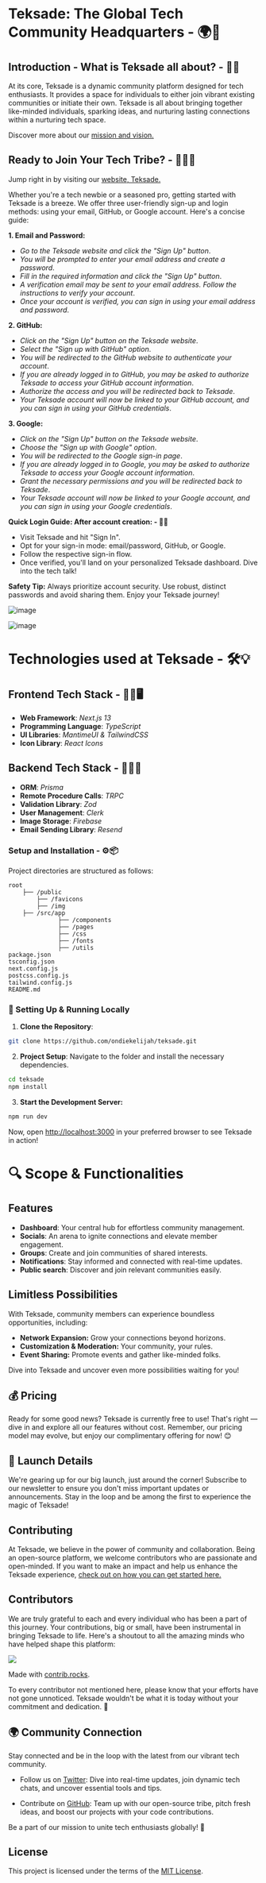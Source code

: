 # Teksade: The Global Tech Community Headquarters - 🌍💼

## Introduction - What is Teksade all about? - 📖🤔

At its core, Teksade is a dynamic community platform designed for tech enthusiasts. It provides a space for individuals to either join vibrant existing communities or initiate their own. Teksade is all about bringing together like-minded individuals, sparking ideas, and nurturing lasting connections within a nurturing tech space.

Discover more about our [mission and vision.](https://www.teksade.com/about)

## Ready to Join Your Tech Tribe? - 🤝👩‍💻

Jump right in by visiting our [website, Teksade.](https://teksade.com)

Whether you're a tech newbie or a seasoned pro, getting started with Teksade is a breeze. We offer three user-friendly sign-up and login methods: using your email, GitHub, or Google account. Here's a concise guide:

**1. Email and Password:**

- _Go to the Teksade website and click the "Sign Up" button_.
- _You will be prompted to enter your email address and create a password_.
- _Fill in the required information and click the "Sign Up" button_.
- _A verification email may be sent to your email address. Follow the instructions to verify your account_.
- _Once your account is verified, you can sign in using your email address and password_.

**2. GitHub:**

- _Click on the "Sign Up" button on the Teksade website_.
- _Select the "Sign up with GitHub" option_.
- _You will be redirected to the GitHub website to authenticate your account_.
- _If you are already logged in to GitHub, you may be asked to authorize Teksade to access your GitHub account information_.
- _Authorize the access and you will be redirected back to Teksade_.
- _Your Teksade account will now be linked to your GitHub account, and you can sign in using your GitHub credentials_.

**3. Google:**

- _Click on the "Sign Up" button on the Teksade website_.
- _Choose the "Sign up with Google" option_.
- _You will be redirected to the Google sign-in page_.
- _If you are already logged in to Google, you may be asked to authorize Teksade to access your Google account information_.
- _Grant the necessary permissions and you will be redirected back to Teksade_.
- _Your Teksade account will now be linked to your Google account, and you can sign in using your Google credentials_.

**Quick Login Guide: After account creation: - 🔐🚀**

- Visit Teksade and hit "Sign In".
- Opt for your sign-in mode: email/password, GitHub, or Google.
- Follow the respective sign-in flow.
- Once verified, you'll land on your personalized Teksade dashboard. Dive into the tech talk!

**Safety Tip:** Always prioritize account security. Use robust, distinct passwords and avoid sharing them. Enjoy your Teksade journey!

![image](https://github.com/Lochipi/teksade/assets/108942025/2da2aa67-4734-4a31-9537-34bb7f2984e9)

![image](https://github.com/Lochipi/teksade/assets/108942025/3262e4c3-fde5-4a49-b7ab-ac922b671f5d)

# Technologies used at Teksade - 🛠️💡

## Frontend Tech Stack - 👩‍💻🖥️

- **Web Framework**: _Next.js 13_
- **Programming Language**: _TypeScript_
- **UI Libraries**: _MantimeUI & TailwindCSS_
- **Icon Library**: _React Icons_

## Backend Tech Stack - 👩‍💻🔧

- **ORM**: _Prisma_
- **Remote Procedure Calls**: _TRPC_
- **Validation Library**: _Zod_
- **User Management**: _Clerk_
- **Image Storage**: _Firebase_
- **Email Sending Library**: _Resend_

### Setup and Installation - ⚙️📦

Project directories are structured as follows:

```
root
    ├── /public
        ├── /favicons
        ├── /img
    ├── /src/app
              ├── /components
              ├── /pages
              ├── /css
              ├── /fonts
              ├── /utils
package.json
tsconfig.json
next.config.js
postcss.config.js
tailwind.config.js
README.md
```

### 🚀 Setting Up & Running Locally

1. **Clone the Repository**:

```bash
git clone https://github.com/ondiekelijah/teksade.git
```

2. **Project Setup**: Navigate to the folder and install the necessary dependencies.

```bash
cd teksade
npm install
```

3. **Start the Development Server:**

```bash
npm run dev
```

Now, open [http://localhost:3000](http://localhost:3000) in your preferred browser to see Teksade in action!

# 🔍 Scope & Functionalities

## Features

- **Dashboard**: Your central hub for effortless community management.
- **Socials**: An arena to ignite connections and elevate member engagement.
- **Groups**: Create and join communities of shared interests.
- **Notifications**: Stay informed and connected with real-time updates.
- **Public search**: Discover and join relevant communities easily.

## Limitless Possibilities

With Teksade, community members can experience boundless opportunities, including:

- **Network Expansion:** Grow your connections beyond horizons.
- **Customization & Moderation:** Your community, your rules.
- **Event Sharing:** Promote events and gather like-minded folks.

Dive into Teksade and uncover even more possibilities waiting for you!

## 💰 Pricing

Ready for some good news? Teksade is currently free to use! That's right — dive in and explore all our features without cost. Remember, our pricing model may evolve, but enjoy our complimentary offering for now! 😊

## 🚀 Launch Details

We're gearing up for our big launch, just around the corner! Subscribe to our newsletter to ensure you don't miss important updates or announcements. Stay in the loop and be among the first to experience the magic of Teksade!

## Contributing

At Teksade, we believe in the power of community and collaboration. Being an open-source platform, we welcome contributors who are passionate and open-minded. If you want to make an impact and help us enhance the Teksade experience, [check out on how you can get started here.](https://github.com/ondiekelijah/teksade/blob/develop/contribution.md)

## Contributors

We are truly grateful to each and every individual who has been a part of this journey. Your contributions, big or small, have been instrumental in bringing Teksade to life. Here's a shoutout to all the amazing minds who have helped shape this platform:

<a href="https://github.com/Lochipi/teksade/graphs/contributors">
  <img src="https://contrib.rocks/image?repo=Lochipi/teksade" />
</a>

Made with [contrib.rocks](https://contrib.rocks).

To every contributor not mentioned here, please know that your efforts have not gone unnoticed. Teksade wouldn't be what it is today without your commitment and dedication. 🌟

## 🌍 Community Connection

Stay connected and be in the loop with the latest from our vibrant tech community.

- Follow us on [Twitter](https://twitter.com/teksadehq): Dive into real-time updates, join dynamic tech chats, and uncover essential tools and tips.

- Contribute on [GitHub](https://github.com/ondiekelijah/teksade): Team up with our open-source tribe, pitch fresh ideas, and boost our projects with your code contributions.

Be a part of our mission to unite tech enthusiasts globally! 🚀

## License

This project is licensed under the terms of the [MIT License](https://opensource.org/license/mit/).

